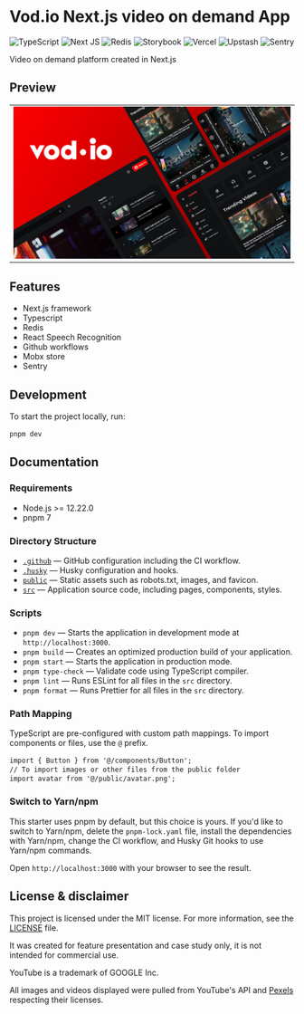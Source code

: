 # Vod.io Next.js video on demand App

![TypeScript](https://img.shields.io/badge/typescript-%23007ACC.svg?style=for-the-badge&logo=typescript&logoColor=white)
![Next JS](https://img.shields.io/badge/Next-black?style=for-the-badge&logo=next.js&logoColor=white)
![Redis](https://img.shields.io/badge/redis-%23DD0031.svg?style=for-the-badge&logo=redis&logoColor=white)
![Storybook](https://img.shields.io/badge/-Storybook-FF4785?style=for-the-badge&logo=storybook&logoColor=white)
![Vercel](https://img.shields.io/badge/vercel-%23000000.svg?style=for-the-badge&logo=vercel&logoColor=white)
![Upstash](https://img.shields.io/badge/upstash-00c087.svg?style=for-the-badge&logo=upstash&logoColor=white)
![Sentry](https://img.shields.io/badge/sentry-blueviolet.svg?style=for-the-badge&logo=sentry&logoColor=white)

Video on demand platform created in Next.js

## Preview

<table align="center">
  <tr>
    <td align="center" width="95%" colspan="2">
      <img src="https://github.com/renatoxm/vod-next/blob/main/public/assets/preview.jpg?raw=true" alt="Preview" title="Preview">
    </td>
  </tr>
</table>

## Features

- Next.js framework
- Typescript
- Redis
- React Speech Recognition
- Github workflows
- Mobx store
- Sentry

## Development

To start the project locally, run:

```bash
pnpm dev
```

## Documentation

### Requirements

- Node.js >= 12.22.0
- pnpm 7

### Directory Structure

- [`.github`](.github) — GitHub configuration including the CI workflow.
- [`.husky`](.husky) — Husky configuration and hooks.
- [`public`](./public) — Static assets such as robots.txt, images, and favicon.
- [`src`](./src) — Application source code, including pages, components, styles.

### Scripts

- `pnpm dev` — Starts the application in development mode at `http://localhost:3000`.
- `pnpm build` — Creates an optimized production build of your application.
- `pnpm start` — Starts the application in production mode.
- `pnpm type-check` — Validate code using TypeScript compiler.
- `pnpm lint` — Runs ESLint for all files in the `src` directory.
- `pnpm format` — Runs Prettier for all files in the `src` directory.

### Path Mapping

TypeScript are pre-configured with custom path mappings. To import components or files, use the `@` prefix.

```tsx
import { Button } from '@/components/Button';
// To import images or other files from the public folder
import avatar from '@/public/avatar.png';
```

### Switch to Yarn/npm

This starter uses pnpm by default, but this choice is yours. If you'd like to switch to Yarn/npm, delete the `pnpm-lock.yaml` file, install the dependencies with Yarn/npm, change the CI workflow, and Husky Git hooks to use Yarn/npm commands.

Open `http://localhost:3000` with your browser to see the result.

## License & disclaimer

This project is licensed under the MIT license. For more information, see the [LICENSE](LICENSE.md) file.

It was created for feature presentation and case study only, it is not intended for commercial use.

YouTube is a trademark of GOOGLE Inc.

All images and videos displayed were pulled from YouTube's API and [Pexels](https://www.pexels.com/) respecting their licenses.
